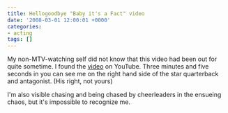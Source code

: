 ```yaml
---
title: Hellogoodbye "Baby it's a Fact" video
date: '2008-03-01 12:00:01 +0000'
categories:
- acting
tags: []
---
```

My non-MTV-watching self did not know that this video had been out for quite
sometime. I found the [video](http://www.youtube.com/watch?v=k9QE_pG0VDg) on
YouTube. Three minutes and five seconds in you can see me on the right hand side
of the star quarterback and antagonist. (His right, not yours)

I'm also visible chasing and being chased by cheerleaders in the ensueing chaos,
but it's impossible to recognize me.
